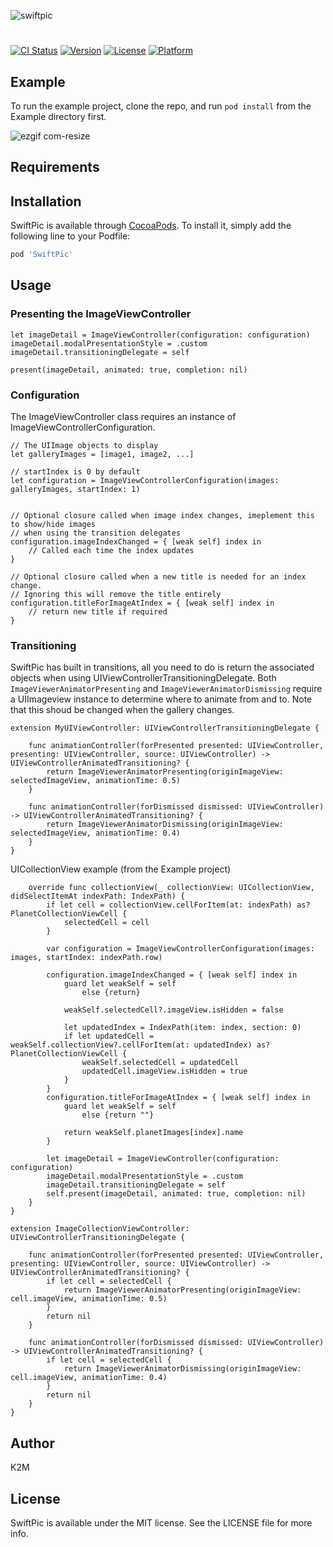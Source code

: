 ![swiftpic](https://user-images.githubusercontent.com/662520/41668914-5e8448a0-74a8-11e8-858f-0497367e4f62.png)
# 

[![CI Status](https://img.shields.io/travis/abrown252@gmail.com/SwiftPic.svg?style=flat)](https://travis-ci.org/k2minc/SwiftPic)
[![Version](https://img.shields.io/cocoapods/v/SwiftPic.svg?style=flat)](https://cocoapods.org/pods/SwiftPic)
[![License](https://img.shields.io/cocoapods/l/SwiftPic.svg?style=flat)](https://cocoapods.org/pods/SwiftPic)
[![Platform](https://img.shields.io/cocoapods/p/SwiftPic.svg?style=flat)](https://cocoapods.org/pods/SwiftPic)

## Example

To run the example project, clone the repo, and run `pod install` from the Example directory first.

![ezgif com-resize](https://user-images.githubusercontent.com/662520/41655952-65cfcd18-7486-11e8-8a94-422f50430d69.gif)

## Requirements

## Installation

SwiftPic is available through [CocoaPods](https://cocoapods.org). To install
it, simply add the following line to your Podfile:

```ruby
pod 'SwiftPic'
```

## Usage

### Presenting the ImageViewController 

```
let imageDetail = ImageViewController(configuration: configuration)
imageDetail.modalPresentationStyle = .custom
imageDetail.transitioningDelegate = self

present(imageDetail, animated: true, completion: nil)
```

### Configuration

The ImageViewController class requires an instance of ImageViewControllerConfiguration.

```
// The UIImage objects to display
let galleryImages = [image1, image2, ...]

// startIndex is 0 by default
let configuration = ImageViewControllerConfiguration(images: galleryImages, startIndex: 1)


// Optional closure called when image index changes, imeplement this to show/hide images
// when using the transition delegates
configuration.imageIndexChanged = { [weak self] index in
	// Called each time the index updates
}

// Optional closure called when a new title is needed for an index change.
// Ignoring this will remove the title entirely
configuration.titleForImageAtIndex = { [weak self] index in
	// return new title if required
}
```

### Transitioning

SwiftPic has built in transitions, all you need to do is return the associated objects when using UIViewControllerTransitioningDelegate.
Both `ImageViewerAnimatorPresenting` and `ImageViewerAnimatorDismissing` require a UIImageview instance to determine where to animate
from and to. Note that this shoud be changed when the gallery changes.

```
extension MyUIViewController: UIViewControllerTransitioningDelegate {
	
    func animationController(forPresented presented: UIViewController, presenting: UIViewController, source: UIViewController) -> UIViewControllerAnimatedTransitioning? {
        return ImageViewerAnimatorPresenting(originImageView: selectedImageView, animationTime: 0.5)
    }
    
    func animationController(forDismissed dismissed: UIViewController) -> UIViewControllerAnimatedTransitioning? {
        return ImageViewerAnimatorDismissing(originImageView: selectedImageView, animationTime: 0.4)       
    }	
}
```

UICollectionView example (from the Example project)

```
    override func collectionView(_ collectionView: UICollectionView, didSelectItemAt indexPath: IndexPath) {
        if let cell = collectionView.cellForItem(at: indexPath) as? PlanetCollectionViewCell {
            selectedCell = cell
        }
        
        var configuration = ImageViewControllerConfiguration(images: images, startIndex: indexPath.row)
        
        configuration.imageIndexChanged = { [weak self] index in
            guard let weakSelf = self
                else {return}
            
            weakSelf.selectedCell?.imageView.isHidden = false
            
            let updatedIndex = IndexPath(item: index, section: 0)
            if let updatedCell = weakSelf.collectionView?.cellForItem(at: updatedIndex) as? PlanetCollectionViewCell {
                weakSelf.selectedCell = updatedCell
                updatedCell.imageView.isHidden = true
            }
        }
        configuration.titleForImageAtIndex = { [weak self] index in
            guard let weakSelf = self
                else {return ""}
            
            return weakSelf.planetImages[index].name
        }
        
        let imageDetail = ImageViewController(configuration: configuration)
        imageDetail.modalPresentationStyle = .custom
        imageDetail.transitioningDelegate = self
        self.present(imageDetail, animated: true, completion: nil)
    }
}

extension ImageCollectionViewController: UIViewControllerTransitioningDelegate {
    
    func animationController(forPresented presented: UIViewController, presenting: UIViewController, source: UIViewController) -> UIViewControllerAnimatedTransitioning? {
        if let cell = selectedCell {
            return ImageViewerAnimatorPresenting(originImageView: cell.imageView, animationTime: 0.5)
        }
        return nil
    }
    
    func animationController(forDismissed dismissed: UIViewController) -> UIViewControllerAnimatedTransitioning? {
        if let cell = selectedCell {
            return ImageViewerAnimatorDismissing(originImageView: cell.imageView, animationTime: 0.4)
        }
        return nil
    }
}
```

## Author

K2M

## License

SwiftPic is available under the MIT license. See the LICENSE file for more info.
